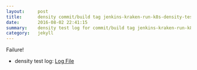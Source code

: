```yaml
---
layout:     post
title:      density commit/build tag jenkins-kraken-run-k8s-density-tests-113-30
date:       2016-08-02 22:41:15
summary:    density test log for commit/build tag jenkins-kraken-run-k8s-density-tests-113-30.
category:   jekyll
---
```


Failure!

- density test log: [Log File](http://s3-us-west-2.amazonaws.com/kraken-e2e-logs/density/jenkins-kraken-run-k8s-density-tests-113-30/build-log.txt)
